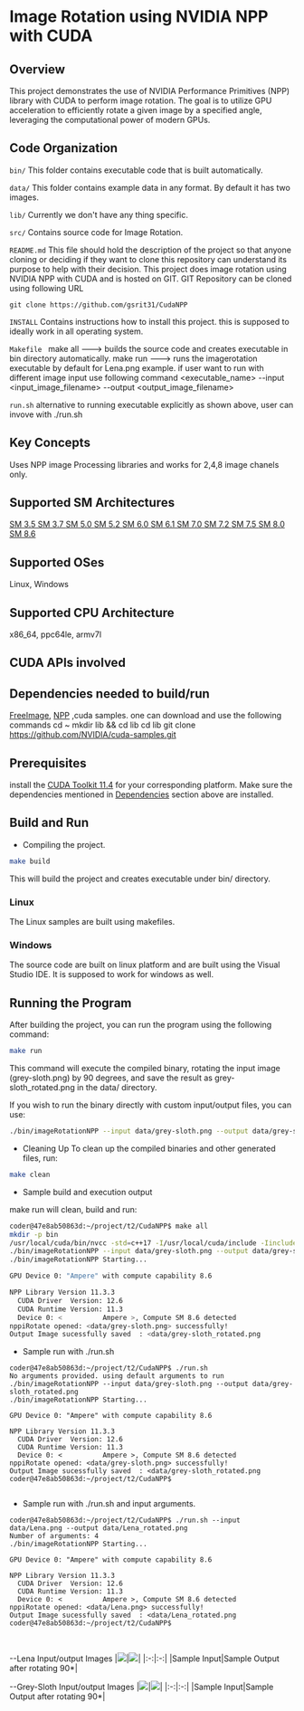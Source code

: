 # Image Rotation using NVIDIA NPP with CUDA

## Overview

This project demonstrates the use of NVIDIA Performance Primitives (NPP) library with CUDA to perform image rotation. The goal is to utilize GPU acceleration to efficiently rotate a given image by a specified angle, leveraging the computational power of modern GPUs. 

## Code Organization

```bin/```
This folder contains executable code that is built automatically. 

```data/```
This folder contains example data in any format. By default it has two images.

```lib/```
Currently we don't have any thing specific. 

```src/```
Contains source code for Image Rotation.

```README.md```
This file should hold the description of the project so that anyone cloning or deciding if they want to clone this repository can understand its purpose to help with their decision.
This project does image rotation using NVIDIA NPP with CUDA and is hosted on GIT. GIT Repository can be cloned using following URL 

```
git clone https://github.com/gsrit31/CudaNPP
```

```INSTALL```
Contains instructions how to install this project. this is supposed to  ideally work in all operating system.

```Makefile ```
make all ---> builds the source code and creates executable in bin directory automatically.
make run ---> runs the imagerotation executable by default for Lena.png example.
if user want to run with different image input use following command
<executable_name>  --input <input_image_filename> --output <output_image_filename>

```run.sh```
alternative to running executable explicitly as shown above, user can invove with ./run.sh <arg1> <arg2>  

## Key Concepts

Uses NPP image Processing libraries and works for 2,4,8 image chanels only.

## Supported SM Architectures

[SM 3.5 ](https://developer.nvidia.com/cuda-gpus)  [SM 3.7 ](https://developer.nvidia.com/cuda-gpus)  [SM 5.0 ](https://developer.nvidia.com/cuda-gpus)  [SM 5.2 ](https://developer.nvidia.com/cuda-gpus)  [SM 6.0 ](https://developer.nvidia.com/cuda-gpus)  [SM 6.1 ](https://developer.nvidia.com/cuda-gpus)  [SM 7.0 ](https://developer.nvidia.com/cuda-gpus)  [SM 7.2 ](https://developer.nvidia.com/cuda-gpus)  [SM 7.5 ](https://developer.nvidia.com/cuda-gpus)  [SM 8.0 ](https://developer.nvidia.com/cuda-gpus)  [SM 8.6 ](https://developer.nvidia.com/cuda-gpus)

## Supported OSes

Linux, Windows

## Supported CPU Architecture

x86_64, ppc64le, armv7l

## CUDA APIs involved

## Dependencies needed to build/run
[FreeImage](../../README.md#freeimage), [NPP](../../README.md#npp)
,cuda samples. one can download and use the following commands 
cd ~
mkdir lib && cd lib
cd lib
git clone https://github.com/NVIDIA/cuda-samples.git


## Prerequisites

install the [CUDA Toolkit 11.4](https://developer.nvidia.com/cuda-downloads) for your corresponding platform.
Make sure the dependencies mentioned in [Dependencies]() section above are installed.

## Build and Run

- Compiling the project.
```bash
make build
```
This will build the project and creates executable under bin/ directory.

### Linux
The Linux samples are built using makefiles. 

### Windows
The source code are built on linux platform and are built using the Visual Studio IDE. It is supposed to work for windows as well.

## Running the Program
After building the project, you can run the program using the following command:

```bash
make run
```

This command will execute the compiled binary, rotating the input image (grey-sloth.png) by 90 degrees, and save the result as grey-sloth_rotated.png in the data/ directory.

If you wish to run the binary directly with custom input/output files, you can use:

```bash
./bin/imageRotationNPP --input data/grey-sloth.png --output data/grey-sloth_rotated.png
```

- Cleaning Up
To clean up the compiled binaries and other generated files, run:


```bash
make clean
```

- Sample build and execution output

make run will clean, build and run:

```bash
coder@47e8ab50863d:~/project/t2/CudaNPP$ make all
mkdir -p bin
/usr/local/cuda/bin/nvcc -std=c++17 -I/usr/local/cuda/include -Iinclude -I/home/coder/lib/cub/ -I/home/coder/lib/cuda-samples/Common src/imageRotationNPP.cpp -o bin/imageRotationNPP -L/usr/local/cuda/lib64 -lcudart -lnppc -lnppial -lnppicc -lnppidei -lnppif -lnppig -lnppim -lnppist -lnppisu -lnppitc -lnppisu_static -lnppif_static -lnppc_static -lculibos -lfreeimage -L/home/coder/lib
./bin/imageRotationNPP --input data/grey-sloth.png --output data/grey-sloth_rotated.png
./bin/imageRotationNPP Starting...

GPU Device 0: "Ampere" with compute capability 8.6

NPP Library Version 11.3.3
  CUDA Driver  Version: 12.6
  CUDA Runtime Version: 11.3
  Device 0: <          Ampere >, Compute SM 8.6 detected
nppiRotate opened: <data/grey-sloth.png> successfully!
Output Image sucessfully saved  : <data/grey-sloth_rotated.png
```

- Sample run with ./run.sh

```
coder@47e8ab50863d:~/project/t2/CudaNPP$ ./run.sh
No arguments provided. using default arguments to run
./bin/imageRotationNPP --input data/grey-sloth.png --output data/grey-sloth_rotated.png
./bin/imageRotationNPP Starting...

GPU Device 0: "Ampere" with compute capability 8.6

NPP Library Version 11.3.3
  CUDA Driver  Version: 12.6
  CUDA Runtime Version: 11.3
  Device 0: <          Ampere >, Compute SM 8.6 detected
nppiRotate opened: <data/grey-sloth.png> successfully!
Output Image sucessfully saved  : <data/grey-sloth_rotated.png
coder@47e8ab50863d:~/project/t2/CudaNPP$


```

- Sample run with ./run.sh and input arguments.

```
coder@47e8ab50863d:~/project/t2/CudaNPP$ ./run.sh --input data/Lena.png --output data/Lena_rotated.png
Number of arguments: 4
./bin/imageRotationNPP Starting...

GPU Device 0: "Ampere" with compute capability 8.6

NPP Library Version 11.3.3
  CUDA Driver  Version: 12.6
  CUDA Runtime Version: 11.3
  Device 0: <          Ampere >, Compute SM 8.6 detected
nppiRotate opened: <data/Lena.png> successfully!
Output Image sucessfully saved  : <data/Lena_rotated.png
coder@47e8ab50863d:~/project/t2/CudaNPP$ 

```
<br/>


--Lena Input/output Images
|![](./data/Lena.png)|![](./data/Lena_rotated.png)|
|:-:|:-:|
|Sample Input|Sample Output after rotating 90*|

--Grey-Sloth Input/output Images
|![](./data/grey-sloth.png)|![](./data/grey-sloth_rotated.png)|
|:-:|:-:|
|Sample Input|Sample Output after rotating 90*|


